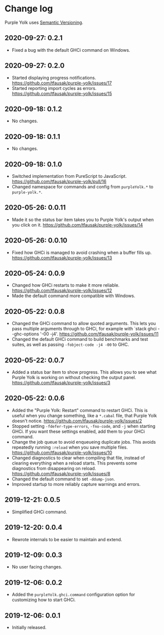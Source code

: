 # Change log

Purple Yolk uses [Semantic Versioning](https://semver.org/spec/v2.0.0.html).

## 2020-09-27: 0.2.1

- Fixed a bug with the default GHCi command on Windows.

## 2020-09-27: 0.2.0

- Started displaying progress notifications. <https://github.com/tfausak/purple-yolk/issues/17>
- Started reporting import cycles as errors. <https://github.com/tfausak/purple-yolk/issues/15>

## 2020-09-18: 0.1.2

- No changes.

## 2020-09-18: 0.1.1

- No changes.

## 2020-09-18: 0.1.0

- Switched implementation from PureScript to JavaScript. <https://github.com/tfausak/purple-yolk/pull/16>
- Changed namespace for commands and config from `purpleYolk.*` to `purple-yolk.*`.

## 2020-05-26: 0.0.11

- Made it so the status bar item takes you to Purple Yolk's output when you click on it. <https://github.com/tfausak/purple-yolk/issues/14>

## 2020-05-26: 0.0.10

- Fixed how GHCi is managed to avoid crashing when a buffer fills up. <https://github.com/tfausak/purple-yolk/issues/13>

## 2020-05-24: 0.0.9

- Changed how GHCi restarts to make it more reliable. <https://github.com/tfausak/purple-yolk/issues/12>
- Made the default command more compatible with Windows.

## 2020-05-22: 0.0.8

- Changed the GHCi command to allow quoted arguments. This lets you pass multiple arguments through to GHCi, for example with `stack ghci --ghc-options '-00 -j4'. <https://github.com/tfausak/purple-yolk/issues/11>
- Changed the default GHCi command to build benchmarks and test suites, as well as passing `-fobject-code -j4 -00` to GHC.

## 2020-05-22: 0.0.7

- Added a status bar item to show progress. This allows you to see what Purple Yolk is working on without checking the output panel. <https://github.com/tfausak/purple-yolk/issues/3>

## 2020-05-22: 0.0.6

- Added the "Purple Yolk: Restart" command to restart GHCi. This is useful when you change something, like a `*.cabal` file, that Purple Yolk doesn't notice. <https://github.com/tfausak/purple-yolk/issues/2>
- Stopped setting `-fdefer-type-errors`, `-fno-code`, and `-j` when starting GHCi. If you want these settings enabled, add them to your GHCi command.
- Change the job queue to avoid enqueueing duplicate jobs. This avoids repeatedly running `:reload` when you save multiple files. <https://github.com/tfausak/purple-yolk/issues/10>
- Changed diagnostics to clear when compiling that file, instead of clearing everything when a reload starts. This prevents some diagnostics from disappearing on reload. <https://github.com/tfausak/purple-yolk/issues/8>
- Changed the default command to set `-ddump-json`.
- Improved startup to more reliably capture warnings and errors.

## 2019-12-21: 0.0.5

- Simplified GHCi command.

## 2019-12-20: 0.0.4

- Rewrote internals to be easier to maintain and extend.

## 2019-12-09: 0.0.3

- No user facing changes.

## 2019-12-06: 0.0.2

- Added the `purpleYolk.ghci.command` configuration option for customizing how to start GHCi.

## 2019-12-06: 0.0.1

- Initially released.
